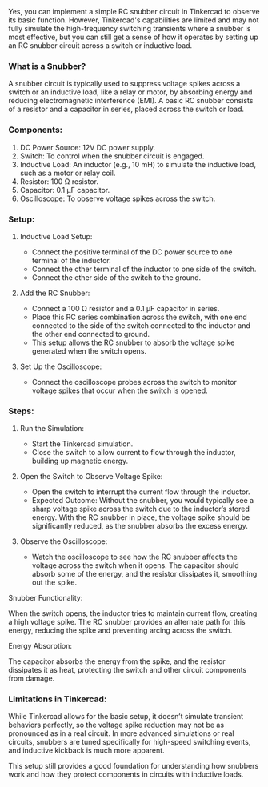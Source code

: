 Yes, you can implement a simple RC snubber circuit in Tinkercad to observe its basic function. However, Tinkercad's capabilities are limited and may not fully simulate the high-frequency switching transients where a snubber is most effective, but you can still get a sense of how it operates by setting up an RC snubber circuit across a switch or inductive load.

### What is a Snubber?

A snubber circuit is typically used to suppress voltage spikes across a switch or an inductive load, like a relay or motor, by absorbing energy and reducing electromagnetic interference (EMI). A basic RC snubber consists of a resistor and a capacitor in series, placed across the switch or load.

### Components:

1. DC Power Source: 12V DC power supply.
2. Switch: To control when the snubber circuit is engaged.
3. Inductive Load: An inductor (e.g., 10 mH) to simulate the inductive load, such as a motor or relay coil.
4. Resistor: 100 Ω resistor.
5. Capacitor: 0.1 µF capacitor.
6. Oscilloscope: To observe voltage spikes across the switch.

### Setup:

1. Inductive Load Setup:
   - Connect the positive terminal of the DC power source to one terminal of the inductor.
   - Connect the other terminal of the inductor to one side of the switch.
   - Connect the other side of the switch to the ground.

2. Add the RC Snubber:
   - Connect a 100 Ω resistor and a 0.1 µF capacitor in series.
   - Place this RC series combination across the switch, with one end connected to the side of the switch connected to the inductor and the other end connected to ground.
   - This setup allows the RC snubber to absorb the voltage spike generated when the switch opens.

3. Set Up the Oscilloscope:
   - Connect the oscilloscope probes across the switch to monitor voltage spikes that occur when the switch is opened.

### Steps:

1. Run the Simulation:
   - Start the Tinkercad simulation.
   - Close the switch to allow current to flow through the inductor, building up magnetic energy.

2. Open the Switch to Observe Voltage Spike:
   - Open the switch to interrupt the current flow through the inductor.
   - Expected Outcome: Without the snubber, you would typically see a sharp voltage spike across the switch due to the inductor’s stored energy. With the RC snubber in place, the voltage spike should be significantly reduced, as the snubber absorbs the excess energy.

3. Observe the Oscilloscope:
   - Watch the oscilloscope to see how the RC snubber affects the voltage across the switch when it opens. The capacitor should absorb some of the energy, and the resistor dissipates it, smoothing out the spike.

Snubber Functionality:

When the switch opens, the inductor tries to maintain current flow, creating a high voltage spike. The RC snubber provides an alternate path for this energy, reducing the spike and preventing arcing across the switch.

Energy Absorption:

The capacitor absorbs the energy from the spike, and the resistor dissipates it as heat, protecting the switch and other circuit components from damage.

### Limitations in Tinkercad:

While Tinkercad allows for the basic setup, it doesn’t simulate transient behaviors perfectly, so the voltage spike reduction may not be as pronounced as in a real circuit. In more advanced simulations or real circuits, snubbers are tuned specifically for high-speed switching events, and inductive kickback is much more apparent.

This setup still provides a good foundation for understanding how snubbers work and how they protect components in circuits with inductive loads.
